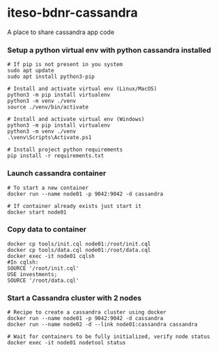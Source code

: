 # iteso-bdnr-cassandra

A place to share cassandra app code

### Setup a python virtual env with python cassandra installed
```
# If pip is not present in you system
sudo apt update
sudo apt install python3-pip

# Install and activate virtual env (Linux/MacOS)
python3 -m pip install virtualenv
python3 -m venv ./venv
source ./venv/bin/activate

# Install and activate virtual env (Windows)
python3 -m pip install virtualenv
python3 -m venv ./venv
.\venv\Scripts\Activate.ps1

# Install project python requirements
pip install -r requirements.txt
```


### Launch cassandra container
```
# To start a new container
docker run --name node01 -p 9042:9042 -d cassandra

# If container already exists just start it
docker start node01
```

### Copy data to container
```
docker cp tools/init.cql node01:/root/init.cql
docker cp tools/data.cql node01:/root/data.cql
docker exec -it node01 cqlsh
#In cqlsh:
SOURCE '/root/init.cql'
USE investments;
SOURCE '/root/data.cql'
```

### Start a Cassandra cluster with 2 nodes
```
# Recipe to create a cassandra cluster using docker
docker run --name node01 -p 9042:9042 -d cassandra
docker run --name node02 -d --link node01:cassandra cassandra

# Wait for containers to be fully initialized, verify node status
docker exec -it node01 nodetool status
```
